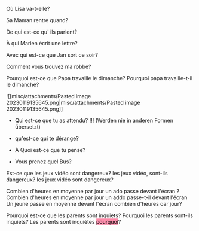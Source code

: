 Où Lisa va-t-elle?

Sa Maman rentre quand?

De qui est-ce qu' ils parlent?

À qui Marien écrit une lettre?

Avec qui est-ce que Jan sort ce soir?

Comment vous trouvez ma robbe?

Pourquoi est-ce que Papa travaille le dimanche?
Pourquoi papa travaille-t-il le dimanche?

![[misc/attachments/Pasted image 20230119135645.png|misc/attachments/Pasted image 20230119135645.png]]

- Qui est-ce que tu as attendu? !!! (Werden nie in anderen Formen übersetzt)

- qu'est-ce qui te dérange?

- À Quoi est-ce que tu pense?

- Vous prenez quel Bus?



Est-ce que les jeux vidéo sont dangereux?
les jeux vidéo, sont-ils dangereux?
les jeux vidéo sont dangereux?

Combien d'heures en moyenne par jour un ado passe devant l'écran ?
Combien d'heures en moyenne par jour un addo passe-t-il devant l'écran
Un jeune passe en moyenne devant l'écran combien d'heures oar jour?

Pourquoi est-ce que les parents sont inquiets?
Pourquoi les parents sont-ils inquiets? 
Les parents sont inquiètes <mark style="background: #FF5582A6;">pourquoi</mark>? 



